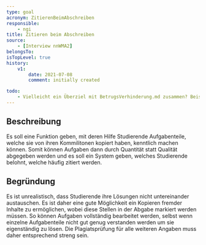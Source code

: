 ```yaml
---
type: goal
acronym: ZitierenBeimAbschreiben
responsible:
    - ngi
title: Zitieren beim Abschreiben
source:
    - [Interview nnWMA2]
belongsTo: 
isTopLevel: true
history:
    v1:
        date: 2021-07-08
        comment: initially created

todo:
    - Vielleicht ein Überziel mit BetrugsVerhinderung.md zusammen? Beispiel -> "NutzenVonFremdenCode" 
---
```


## Beschreibung
Es soll eine Funktion geben, mit deren Hilfe Studierende Aufgabenteile, welche sie von ihren Kommilitonen kopiert haben, kenntlich machen können. Somit können Aufgaben dann durch Quantität statt Qualität abgegeben werden und es soll ein System geben, welches Studierende belohnt, welche häufig zitiert werden.

## Begründung
Es ist unrealistisch, dass Studierende ihre Lösungen nicht untereinander austauschen. Es ist daher eine gute Möglichkeit ein Kopieren fremder Inhalte zu ermöglichen, wobei diese Stellen in der Abgabe markiert werden müssen. So können Aufgaben vollständig bearbeitet werden, selbst wenn einzelne Aufgabenteile nicht gut genug verstanden werden um sie eigenständig zu lösen. Die Plagiatsprüfung für alle weiteren Angaben muss daher entsprechend streng sein. 
